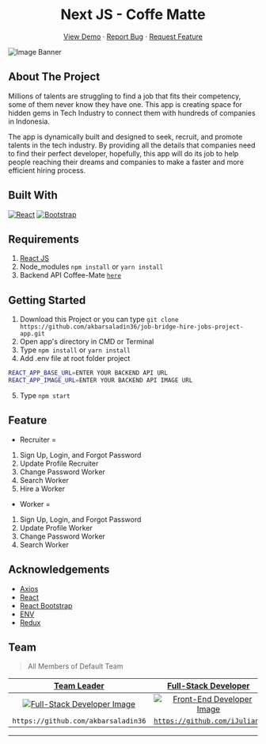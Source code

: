 <h1 align='center'>Next JS - Coffe Matte </h1>
  <p align="center">
    <a href="link_deploy">View Demo</a>
    ·
    <a href="https://github.com/akbarsaladin36/job-bridge-hire-jobs-project-app/issues">Report Bug</a>
    ·
    <a href="https://github.com/akbarsaladin36/job-bridge-hire-jobs-project-app/pulls">Request Feature</a>
  </p>

![Image Banner](src/assets/img/banner.png)

## About The Project

Millions of talents are struggling to find a job that fits their competency, some of them never know they have one. This app is creating space for hidden gems in Tech Industry to connect them with hundreds of companies in Indonesia.

The app is dynamically built and designed to seek, recruit, and promote talents in the tech industry. By providing all the details that companies need to find their perfect developer, hopefully, this app will do its job to help people reaching their dreams and companies to make a faster and more efficient hiring process.

## Built With

[![React](https://img.shields.io/badge/React-v17.0.2-blue)](https://github.com/facebook/react)
[![Bootstrap](https://img.shields.io/badge/Bootstrap-v4.6.x-blue)](https://github.com/react-bootstrap/react-bootstrap)

## Requirements

1. <a href="https://reactjs.org/docs/getting-started.html">React JS</a>
2. Node_modules `npm install` or `yarn install`
3. Backend API Coffee-Mate [`here`](https://github.com/akbarsaladin36/job-bridge-hire-jobs-project-rest-api.git)

## Getting Started

1. Download this Project or you can type `git clone https://github.com/akbarsaladin36/job-bridge-hire-jobs-project-app.git`
2. Open app's directory in CMD or Terminal
3. Type `npm install` or `yarn install`
4. Add .env file at root folder project

```sh
REACT_APP_BASE_URL=ENTER YOUR BACKEND API URL
REACT_APP_IMAGE_URL=ENTER YOUR BACKEND API IMAGE URL
```

5. Type `npm start`

## Feature

- Recruiter =

1. Sign Up, Login, and Forgot Password
2. Update Profile Recruiter
3. Change Password Worker
4. Search Worker
5. Hire a Worker

- Worker  =

1. Sign Up, Login, and Forgot Password
2. Update Profile Worker
3. Change Password Worker
4. Search Worker

## Acknowledgements

- [Axios](https://www.npmjs.com/package/axios)
- [React](https://reactjs.org/)
- [React Bootstrap](https://react-bootstrap.github.io/)
- [ENV](https://www.npmjs.com/package/dotenv)
- [Redux](https://github.com/reduxjs/react-redux)

## Team

> All Members of Default Team

|                                  <a href="#" target="_blank">**Team Leader**</a>                                   |                              <a href="#" target="_blank">**Full-Stack Developer**</a>                              |                                                      <a href="#" target="_blank">**Full-Stack Developer**</a>                                                      |                               <a href="#" target="_blank">**Full-Stack Developer**</a>                               |                                <a href="#" target="_blank">**Full-Stack Developer**</a>                                |                                                     |
| :----------------------------------------------------------------------------------------------------------------: | :---------------------------------------------------------------------------------------------------------------: | :---------------------------------------------------------------------------------------------------------------------------------------------------------------: | :----------------------------------------------------------------------------------------------------------------: | :------------------------------------------------------------------------------------------------------------------: | :-----------------------------------------------------------------------------------------------------------------------------------------------------------------: |
|[![Full-Stack Developer Image](https://avatars.githubusercontent.com/u/63708360?v=4)](https://github.com/arsasf)|[![Front-End Developer Image](https://avatars.githubusercontent.com/u/71972244?v=4)](https://github.com/iJuliant)|[![Front-End Developer Image](https://avatars.githubusercontent.com/u/78992859?v=4)](https://github.com/Timotius-Nugroho)|[![Back-End Developer Image](https://avatars.githubusercontent.com/u/79574513?v=4)](https://github.com/arsasf)|[![Back-End Developer Image](https://avatars.githubusercontent.com/u/78518079?v=4)](https://github.com/elazsyahranie)|
|`https://github.com/akbarsaladin36`</a>              |        <a href="https://github.com/link_github_frontend" target="_blank">`https://github.com/iJuliant`</a>        |                                <a href="https://github.com/link_github_frontend" target="_blank">`https://github.com/twicks95`</a>                                 |        <a href="https://github.com/link_github_backend" target="_blank">`https://github.com/arsasf`</a>        |        <a href="https://github.com/link_github_backend" target="_blank">`https://github.com/elazsyahranie`</a>        |

---

